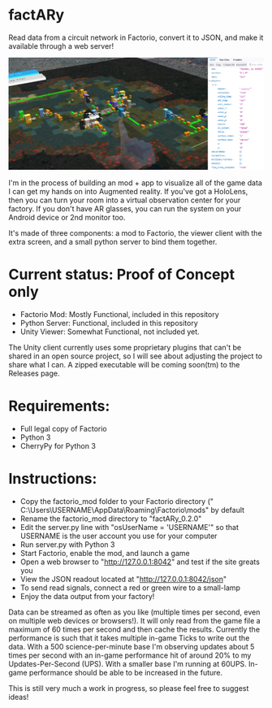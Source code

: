 # factARy
Read data from a circuit network in Factorio, convert it to JSON, and make it available through a web server!

![Hologrpahic Factory Map](doc/img/readme_banner.jpg?raw=true "Holographic factory map running on the Microsoft HoloLens")

I'm in the process of building an mod + app to visualize all of the game data I can get my hands on into Augmented reality. If you've got a HoloLens, then you can turn your room into a virtual observation center for your factory. If you don't have AR glasses, you can run the system on your Android device or 2nd monitor too.

It's made of three components: a mod to Factorio, the viewer client with the extra screen, and a small python server to bind them together.

# Current status: Proof of Concept only
* Factorio Mod:  Mostly Functional, included in this repository
* Python Server: Functional, included in this repository
* Unity Viewer:  Somewhat Functional, not included yet. 

The Unity client currently uses some proprietary plugins that can't be shared in an open source project, so I will see about adjusting the project to share what I can. A zipped executable will be coming soon(tm) to the Releases page.

# Requirements: 
* Full legal copy of Factorio
* Python 3
* CherryPy for Python 3

# Instructions:
* Copy the factorio_mod folder to your Factorio directory (" C:\Users\USERNAME\AppData\Roaming\Factorio\mods" by default
* Rename the factorio_mod directory to "factARy_0.2.0"
* Edit the server.py line with "osUserName = 'USERNAME'" so that USERNAME is the user account you use for your computer
* Run server.py with Python 3
* Start Factorio, enable the mod, and launch a game
* Open a web browser to "http://127.0.0.1:8042" and test if the site greats you
* View the JSON readout located at "http://127.0.0.1:8042/json"
* To send read signals, connect a red or green wire to a small-lamp
* Enjoy the data output from your factory! 

Data can be streamed as often as you like (multiple times per second, even on multiple web devices or browsers!). It will only read from the game file a maximum of 60 times per second and then cache the results. Currently the performance is such that it takes multiple in-game Ticks to write out the data. With a 500 science-per-minute base I'm observing updates about 5 times per second with an in-game performance hit of around 20% to my Updates-Per-Second (UPS). With a smaller base I'm running at 60UPS. In-game performance should be able to be increased in the future.

This is still very much a work in progress, so please feel free to suggest ideas!



